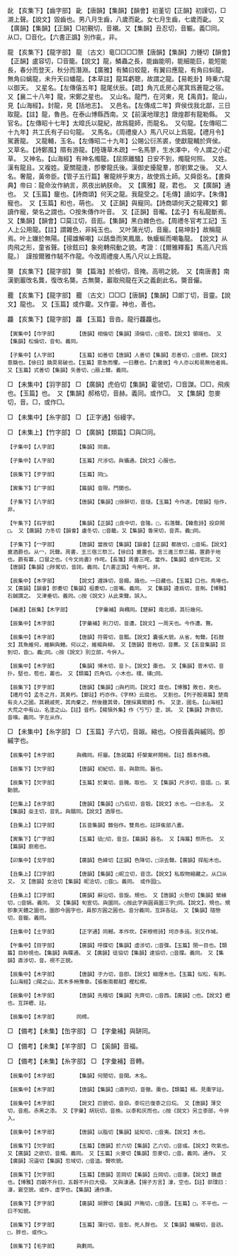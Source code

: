 <!-- { "loadSidebar": true } -->
龀	【亥集下】【齒字部】	齔	【唐韻】【集韻】【韻會】初堇切【正韻】初謹切，□瀙上聲。【說文】毀齒也。男八月生齒，八歲而齔。女七月生齒，七歲而齔。　又【廣韻】【集韻】【正韻】□初覲切，音襯。又【集韻】丑忍切，音辴。義□同。　从□，□音化。【六書正譌】別作齓，非。

龍	【亥集下】【龍字部】	龍	〔古文〕竜□□□□龒【唐韻】【集韻】力鍾切【韻會】【正韻】盧容切，□音籠。【說文】龍，鱗蟲之長，能幽能明，能細能巨，能短能長，春分而登天，秋分而潛淵。【廣雅】有鱗曰蛟龍，有翼曰應龍，有角曰虯龍，無角曰螭龍，未升天曰蟠龍。【本草註】龍耳虧聰，故謂之龍。【易乾卦】時乗六龍以御天。　又星名。【左傳僖五年】龍尾伏辰。【疏】角亢氐房心尾箕爲蒼龍之宿。又【襄二十八年】龍，宋鄭之星也。　又山名。龍門，在河東，見【禹貢】。龍山，見【山海經】。封龍，見【括地志】。　又邑名。【左傳成二年】齊侯伐我北鄙，三日取龍。【註】龍，魯邑。在泰山博縣西南。又【前漢地理志】燉煌郡有龍勒縣。　又官名。【左傳昭十七年】太皡氏以龍紀，故爲龍師，而龍名。　又句龍。【左傳昭二十九年】共工氏有子曰句龍。　又馬名。《周禮廋人》馬八尺以上爲龍。【禮月令】駕蒼龍。　又龍輔，玉名。【左傳昭二十九年】公賜公衍羔裘，使獻龍輔於齊侯。　又草名。【詩鄭風】隰有游龍。【陸璣草木疏】一名馬蓼，生水澤中，今人謂之小葒草。　又神名。【山海經】有神名燭龍。【屈原離騷】日安不到，燭龍何照。　又姓。漢有龍且。又複姓。夏關龍逢，卽豢龍氏後。漢御史擾龍羣，卽劉累之後。　又人名。奢龍，黃帝臣。【管子五行篇】奢龍辨乎東方，故使爲土師。又舜臣名。【書舜典】帝曰：龍命汝作納言，夙夜出納朕命。　又【廣雅】龍，君也。　又【廣韻】通也。　又【玉篇】竉也。【詩商頌】何天之龍。我龍受之。【毛傳】讀如字。【朱傳】寵也。　又【玉篇】和也，萌也。　又【正韻】與寵同。【詩商頌何天之龍釋文】鄭讀作寵，榮名之謂也。○按朱傳作叶音。　又【正韻】音曨。【孟子】有私龍斷焉。　又【集韻】【韻會】□莫江切，音厖。【集韻】黑白雜色也。【周禮冬官考工記】玉人上公用龍。【註】謂雜色，非純玉也。　又叶蒲光切，音龐。【易坤卦】故稱龍焉。叶上嫌於無陽。【揚雄解嘲】以鴟梟而笑鳳凰，執蝘蜒而嘲龜龍。　【說文】从肉飛之形，童省聲。【徐鉉曰】象宛轉飛動之貌。考證：〔【爾雅釋畜】馬高八尺爲龍。〕　謹按爾雅作駥不作龍。今改周禮廋人馬八尺以上爲龍。 

龑	【亥集下】【龍字部】	龑	【篇海】於檢切，音掩。高明之貌。　又【南唐書】南漢劉巖攺名龔，復攺名龑。古無龑，巖取飛龍在天之義創此名。龑音儼。

龗	【亥集下】【龍字部】	龗	〔古文〕□□□【唐韻】【集韻】□郞丁切，音靈。【說文】龍也。　又【玉篇】或作靇。又作靈。神也，善也。

龘	【亥集下】【龍字部】	龘	【玉篇】音沓。龍行龘龘也。

	【寅集中】【巾字部】		【唐韻】相倫切【集韻】須倫切，□音荀。【說文】領端也。　又【集韻】松倫切，音旬。義同。

	【子集中】【人字部】		【玉篇】如善切【唐韻】人善切【集韻】忍善切，□音橪。【說文】意膬也。【徐曰】膬耎易破也。【玉篇】意急而懼。一曰戁也。【六書故】今人亦以和易無他者爲。　又【玉篇】式善切【集韻】矢善切，□扇上聲。義同。

□	【未集中】【羽字部】	□	【廣韻】虎伯切【集韻】霍虢切，□音謋。□□，飛疾也。【玉篇】也。　又【集韻】郝格切，音赫。義同。或作□。　又【集韻】忽麥切，音。□，或作□。

□	【未集中】【糸字部】	□	【正字通】俗縵字。

□	【未集上】【竹字部】	□	【廣韻】【類篇】□與□同。

	【子集中】【人字部】		【集韻】同翕。

	【子集中】【人字部】		【玉篇】尺涉切。與懾通。【說文】心服也。

	【辰集下】【歹字部】		【玉篇】同□。

	【寅集下】【广字部】		【篇韻】音限。門閾也。

	【子集下】【八字部】		【唐韻】【集韻】□徐醉切，音燧。【玉篇】今作遂。【增韻】俗作，非。

	【午集下】【石字部】		【集韻】【正韻】□良中切，音隆。□，石落聲。【韓愈詩】投奅鬧□。　又【廣韻】力冬切【韻會】盧冬切，□音籠。又【集韻】魯宋切，音弄。義□同。

	【子集下】【冖字部】		【唐韻】當故切【集韻】【韻會】【正韻】都故切，□音妬。【說文】奠酒爵也。从冖，託聲。周書，王三宿三祭三。【徐曰】奠置也。言三進三祭三醊，置爵于地也。爵有冪，口冒之也。《今文尚書》作咤。【長箋】周書三咤，當作。【集韻】或作宅詫。又【唐韻】【集韻】□陟駕切，音詫。義同。【六書正譌】今用吒，非。

	【辰集中】【木字部】		【說文】遵誅切，音娵。識也。一曰藏也。【玉篇】口也。鳥喙也。　又【廣韻】【韻會】卽委切【集韻】祖委切，□音嘴。義同。　又【集韻】遵爲切，音劑。【博雅】石鍼謂之。　又津垂切。義同。○按《說文》从此束聲。誤入。

	【補遺】【辰集】【木字部】		【字彙補】與橢同。【楚辭】南北順，其衍幾何。

	【辰集中】【木字部】		【字彙補】則刀切，音遭。【說文】一周天也。今作遭。贅。

	【辰集中】【木字部】		【唐韻】符霄切，音瓢。【說文】囊張大貌。从省，匋聲。【石鼓文】其魚維何，維鱮與鯉。何以之，維楊與柳。　又【唐韻】普袍切，音藨。又【五音集韻】叵到切，音□。義□同。○按《說文》別立部，今倂入。

	【辰集中】【木字部】		【集韻】博木切，音卜。【說文】棗也。　又【集韻】普木切，音扑。堅也，苞也，叢也。　又【類篇】匹角切。小木也。樸、檏□同。

	【辰集下】【歹字部】		【唐韻】【集韻】□與朽同。【說文】腐也。【博雅】敗也，臭也。【禮月令】孟冬之月，其臭朽。【鄭註】朽亦作。《字林》云腐也。　又割也。【列子殷湯篇】楚南有炎人之國。其親戚死，其肉棄之，然後薶其骨。【搜採異聞錄】作。　又塗，國名。【山海經】大荒之中有山，名塗之山。【註】音朽。【楊愼外集】作〈丂丂〉塗，誤。　又【集韻】許救切，音嗅。義同。字左从作。

□	【未集中】【糸字部】	□	【玉篇】子六切，音踧。縮也。○按音義與縬同。卽縬字也。

	【辰集中】【木字部】		與橢同。杅屬。【急就篇】杅槃案杯閜椀。【註】顏本作橢。

	【辰集下】【欠字部】		【唐韻】初紀切，音。與欼同。齧也。

	【辰集下】【欠字部】		【玉篇】於業切，音腌。取也。　又【集韻】尺涉切，音謵。□，氣動貌。

	【巳集上】【水字部】		【唐韻】【集韻】□乃后切，音彀。【說文】水也。一曰水名。　又【集韻】橤主切，音乳。與醹同。【說文】酒厚也。

	【丑集上】【口字部】		【五音集韻】雔俗作。雙鳥也。註詳隹部八畫。

	【寅集下】【广字部】		【玉篇】徒□切，音豆。【篇韻】器名。　又【海篇】祭所也。　又【篇韻】廚庖也。

	【卯集中】【戈字部】		【廣韻】色絳切【正韻】色降切，□淙去聲。【廣韻】捍船木也。

	【丑集上】【囗字部】		【唐韻】【集韻】□昵立切，音淰。【說文】私取物縮藏之。从囗从又。　又【唐韻】女洽切【集韻】昵洽切，□音□。義同。　或作囡□。

	【丑集上】【囗字部】		【廣韻】辭沿切，音旋。規也。　又【唐韻】火懸切【集韻】縈緣切，□音娟。義同。　又【集韻】旬宣切。與圜同。○按此字與圓員圜三字□同。【說文】，規也。規卽象天體之圜也，圜卽今圓字也，員卽方圓之圓也。音分義同，互詳各註。　又【集韻】隨戀切，音鏇。義同。

	【丑集中】【土字部】		【正字通】同轗。本作坎。【宋穆修詩】坷亦多迍。別又作堿。

	【午集中】【目字部】		【廣韻】呼牒切【集韻】虛涉切，□音弽。【玉篇】閉一目也。【類篇】目眇視也。【集韻】與瞸通。　又【廣韻】徒協切【集韻】達協切，□音牒。義同。　又【集韻】直涉切，音。視不正貌。

	【辰集中】【木字部】		【唐韻】子力切，音卽。【說文】細理木也。【玉篇】似松，有刺。【山海經】□陽之山，其木多枏豫章。【張衡南都賦】檉松楔。

	【辰集中】【木字部】		【唐韻】先稽切【集韻】先齊切，□音西。【廣韻】□也。【說文】櫪也。互詳櫪、註。

	【辰集中】【木字部】		同樗。

□	【備考】【未集】【缶字部】	□	【字彙補】與缾同。

□	【備考】【未集】【羊字部】	□	【奚韻】音福。

□	【備考】【未集】【糸字部】	□	【字彙補】音轉。

	【辰集中】【木字部】		【集韻】何閒切，音閑。木名。

	【辰集中】【木字部】		【唐韻】【集韻】□直列切，音徹。棗也。【類篇】楊。見棗字註。

	【辰集中】【木字部】		【說文】匹貌切，音奅。桼垸已復桼之曰垸。　又【唐韻】薄交切，音庖。赤黑之漆。　又【字彙】胡玩切，音換。以桼和灰而也。○按《說文》另立桼部，今倂入。

	【辰集中】【木字部】		【唐韻】以脂切【集韻】延知切，□音夷。【說文】木也。

	【辰集下】【欠字部】		【玉篇】【唐韻】於六切【集韻】乙六切，□音彧。【說文】吹氣也。　又【廣韻】之欲切，音燭。義同。　又【玉篇】火麥切【集韻】忽麥切，□音。義同。通作。　又【廣韻】况逼切【集韻】忽域切，□音洫。聲吹貌。

	【辰集下】【欠字部】		【玉篇】【唐韻】苦岡切【集韻】丘岡切，□音康。【說文】饑虛也。【博雅】四穀不升曰，五穀不升曰大侵。　又與漮通。【揚子方言】漮，空也。【註】郭璞曰：漮，窘空貌。或作，虛字也。【集韻】通作康。

	【辰集下】【歹字部】		【廣韻】胡罪切【集韻】戸賄切，□音匯。【玉篇】□，不平也。一曰不知貌。

	【辰集下】【歹字部】		【玉篇】蒲行切，音彭。死人胖也。　又【集韻】晡橫切，音祊。□，胖也，或作□。

	【辰集下】【毛字部】		與氀同。

